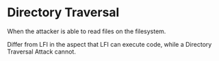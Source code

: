 # Directory Traversal

When the attacker is able to read files on the filesystem.

Differ from LFI in the aspect that LFI can execute code, while a Directory Traversal Attack cannot.


